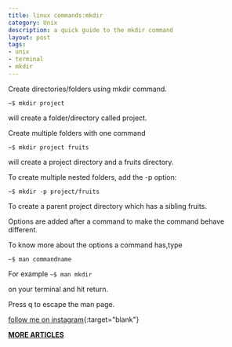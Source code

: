 ```yaml
---
title: linux commands:mkdir
category: Unix
description: a quick guide to the mkdir command 
layout: post
tags:
- unix
- terminal
- mkdir
---
```


Create directories/folders using mkdir command.

`~$ mkdir project `

will create a folder/directory called project.

Create multiple folders with one command 

`~$ mkdir project fruits `

will create a project directory and a fruits directory.

To create multiple nested folders, add the -p option:

`~$ mkdir -p project/fruits `

To create a parent project directory which has a sibling fruits.

Options are added after a command to make the command behave different.

To know more about the options a command has,type 

`~$ man commandname `

For example 
 `~$ man mkdir `

on your terminal and hit return.

Press q to escape the man page.



[follow me on instagram](https://instagram.com/devmuangi){:target="blank"}


[**MORE ARTICLES**](/blog)

